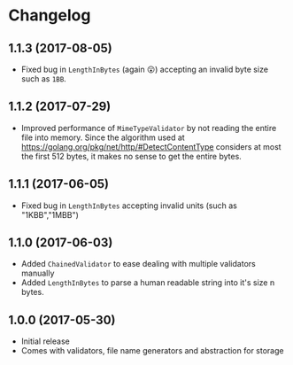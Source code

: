 # Changelog

## 1.1.3 (2017-08-05)

- Fixed bug in `LengthInBytes` (again :open_mouth:) accepting an invalid byte size such as `1BB`.

## 1.1.2 (2017-07-29)

- Improved performance of `MimeTypeValidator` by not reading the entire file into memory. Since the algorithm used at https://golang.org/pkg/net/http/#DetectContentType considers at most the first 512 bytes, it makes no sense to get the entire bytes.

## 1.1.1 (2017-06-05)

- Fixed bug in `LengthInBytes` accepting invalid units (such as "1KBB","1MBB")

## 1.1.0 (2017-06-03)

- Added `ChainedValidator` to ease dealing with multiple validators manually
- Added `LengthInBytes` to parse a human readable string into it's size n bytes.

## 1.0.0 (2017-05-30)

- Initial release
- Comes with validators, file name generators and abstraction for storage
